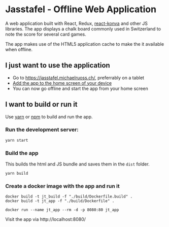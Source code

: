 # Jasstafel - Offline Web Application

A web application built with React, Redux, [react-konva](https://github.com/konvajs/react-konva) and other JS libraries. The app displays a chalk board commonly used in Switzerland to note the score for several card games.

The app makes use of the HTML5 application cache to make the it available when offline.

## I just want to use the application

* Go to https://jasstafel.michaelruoss.ch/, preferrably on a tablet
* [Add the app to the home screen of your device](https://www.howtogeek.com/196087/how-to-add-websites-to-the-home-screen-on-any-smartphone-or-tablet/)
* You can now go offline and start the app from your home screen

## I want to build or run it

Use [yarn](https://yarnpkg.com/lang/en/) or [npm](https://www.npmjs.com/) to build and run the app.

### Run the development server:

	yarn start

### Build the app

This builds the html and JS bundle and saves them in the `dist` folder.

	yarn build

### Create a docker image with the app and run it

	docker build -t jt_build -f "./build/Dockerfile.build" .
	docker build -t jt_app -f "./build/Dockerfile" .

	docker run --name jt_app --rm -d -p 8080:80 jt_app

Visit the app via http://localhost:8080/
